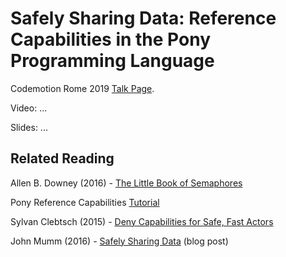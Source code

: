 # Safely Sharing Data: Reference Capabilities in the Pony Programming Language

Codemotion Rome 2019 [Talk Page](https://events.codemotion.com/conferences/rome/2019/wp-content/themes/event/detail-talk.php?detail=11325).

Video: ...

Slides: ...

## Related Reading

Allen B. Downey (2016) - [The Little Book of Semaphores](https://greenteapress.com/wp/semaphores/)

Pony Reference Capabilities [Tutorial](https://tutorial.ponylang.io/reference-capabilities.html)

Sylvan Clebtsch (2015) - [Deny Capabilities for Safe, Fast Actors](https://www.ponylang.io/media/papers/fast-cheap.pdf)

John Mumm (2016) - [Safely Sharing Data](http://jtfmumm.com/blog/2016/03/06/safely-sharing-data-pony-reference-capabilities/) (blog post)
